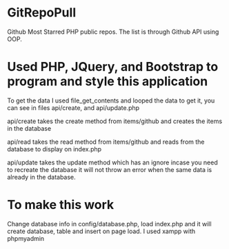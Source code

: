 # GitRepoPull

Github Most Starred PHP public repos. The list is through Github API using OOP.

# Used PHP, JQuery, and Bootstrap to program and style this application

To get the data I used file_get_contents and looped the data to get it, you can see in files api/create, and api/update.php

api/create takes the create method from items/github and creates the items in the database

api/read takes the read method from items/github and reads from the database to display on index.php

api/update takes the update method which has an ignore incase you need to recreate the database it will not throw an error when the same data is already in the database.

# To make this work

Change database info in config/database.php, load index.php and it will create database, table and insert on page load. I used xampp with phpmyadmin
